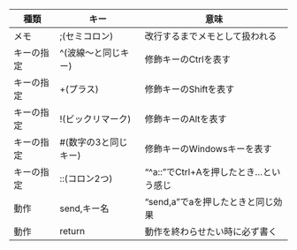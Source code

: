| 種類        | キー       | 意味                                 |
|-------------|-----------------------------|------------------------------------------|
| メモ        | ;(セミコロン)                | 改行するまでメモとして扱われる                    |
| キーの指定    | ^(波線～と同じキー)           | 修飾キーのCtrlを表す                           |
| キーの指定    | +(プラス)                    | 修飾キーのShiftを表す                          |
| キーの指定    | !(ビックリマーク)              | 修飾キーのAltを表す                            |
| キーの指定    | #(数字の3と同じキー)           | 修飾キーのWindowsキーを表す                      |
| キーの指定    | ::(コロン2つ)                | “^a::”でCtrl+Aを押したとき…という感じ             |
| 動作        | send,キー名                  | “send,a”でaを押したときと同じ効果                  |
| 動作        | return                      | 動作を終わらせたい時に必ず書く                      |
